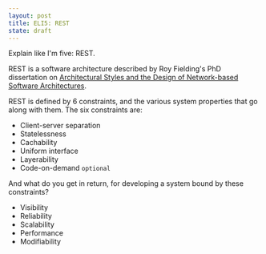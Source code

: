 ```yaml
---
layout: post
title: ELI5: REST
state: draft
---
```

Explain like I'm five: REST.

REST is a software architecture described by Roy Fielding's PhD dissertation on [Architectural Styles and
the Design of Network-based Software Architectures][1].

REST is defined by 6 constraints, and the various system properties that go along with them. The six constraints are:

* Client-server separation
* Statelessness
* Cachability
* Uniform interface
* Layerability
* Code-on-demand `optional`

And what do you get in return, for developing a system bound by these constraints?

* Visibility
* Reliability
* Scalability
* Performance
* Modifiability


[1]: https://www.ics.uci.edu/~fielding/pubs/dissertation/rest_arch_style.htm
